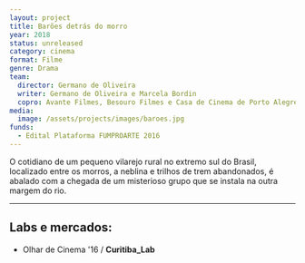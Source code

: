 ```yaml
---
layout: project
title: Barões detrás do morro
year: 2018
status: unreleased
category: cinema
format: Filme
genre: Drama
team:
  director: Germano de Oliveira
  writer: Germano de Oliveira e Marcela Bordin
  copro: Avante Filmes, Besouro Filmes e Casa de Cinema de Porto Alegre
media:
  image: /assets/projects/images/baroes.jpg
funds:
  - Edital Plataforma FUMPROARTE 2016
---
```


O cotidiano de um pequeno vilarejo rural no extremo sul do Brasil, localizado entre os morros, a neblina e trilhos de trem abandonados, é abalado com a chegada de um misterioso grupo que se instala na outra margem do rio.

---

## Labs e mercados:

* Olhar de Cinema '16 / **Curitiba_Lab**
